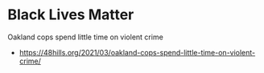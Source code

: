 # Black Lives Matter

Oakland cops spend little time on violent crime
* https://48hills.org/2021/03/oakland-cops-spend-little-time-on-violent-crime/